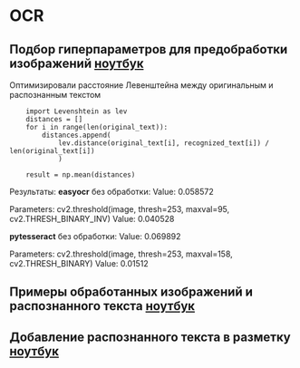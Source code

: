 # OCR

## Подбор гиперпараметров для предобработки изображений [ноутбук](ocr_optuna.ipynb)

Оптимизировали расстояние Левенштейна между оригинальным и распознанным текстом
```
	import Levenshtein as lev
	distances = []
	for i in range(len(original_text)):
		distances.append(
			lev.distance(original_text[i], recognized_text[i]) / len(original_text[i])
			)

	result = np.mean(distances)
```

Результаты:
**easyocr**
без обработки:
Value: 0.058572

Parameters: cv2.threshold(image, thresh=253, maxval=95, cv2.THRESH_BINARY_INV)
Value: 0.040528

**pytesseract**
без обработки:
Value: 0.069892

Parameters: cv2.threshold(image, thresh=253, maxval=158, cv2.THRESH_BINARY)
Value: 0.01512



## Примеры обработанных изображений и распознанного текста [ноутбук](ocr_images.ipynb)

## Добавление распознанного текста в разметку [ноутбук](ocr_predict.ipynb)